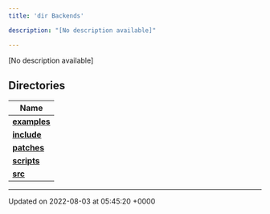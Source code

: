 ```yaml
---
title: 'dir Backends'

description: "[No description available]"

---
```







[No description available]

## Directories

| Name           |
| -------------- |
| **[examples](/documentation/code/gambit_sphinx/files/dir_fd42a26dfd45720795ea78af8b797244/#dir-examples)**  |
| **[include](/documentation/code/gambit_sphinx/files/dir_fff6544e2674f6c237f54e08cc1ccab4/#dir-include)**  |
| **[patches](/documentation/code/gambit_sphinx/files/dir_ce9c4c189a44d94cd4ce7dd1c6bca64b/#dir-patches)**  |
| **[scripts](/documentation/code/gambit_sphinx/files/dir_844c768eef53abfe888ab2eb544709b6/#dir-scripts)**  |
| **[src](/documentation/code/gambit_sphinx/files/dir_01bedd8e8802aa37dbcedab696961d56/#dir-src)**  |






-------------------------------

Updated on 2022-08-03 at 05:45:20 +0000
